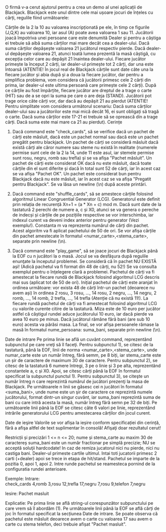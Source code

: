 O firmă v-a cerut ajutorul pentru a crea un demo al unei aplicații de Blackjack. Blackjack este unul dintre cele mai ușoare jocuri de înțeles cu cărți, regulile fiind următoarele:

Cărțile de la 2 la 10 au valoarea inscripționată pe ele, în timp ce figurile (J,Q,K) au valoarea 10, iar asul (A) poate avea valoarea 1 sau 11.
Jucătorii joacă împotriva unei persoane care este denumită Dealer și pentru a câștiga ei trebuie să aibă suma cărților mai mare decât cea a dealer-ului. Dacă suma cărților depășește valoarea 21 jucătorul respectiv pierde. Dacă dealer-ul depășește valoarea 21, atunci toată lumea prezentă la masă câștigă, cu excepția celor care au depășit 21 înaintea dealer-ului.
Fiecare jucător primește la început 2 cărți, iar dealer-ul primește tot 2 cărți, dar una este întoarsă (ATENTIE! În jocul real de Blackjack cărțile sunt date câte una la fiecare jucător și abia după și a doua la fiecare jucător, dar pentru a simplifica problema, vom considera că jucătorii primesc cele 2 cărți din prima, iar dealer-ul este ultima persoană care primește cele 2 cărți).
După ce cărțile au fost împărțite, fiecare jucător are dreptul de a trage o carte (HIT) sau de a se opri la suma pe care o are deja (STAND). Jucătorii pot trage orice câte cărți vor, dar dacă au depășit 21 au pierdut (ATENTIE! Pentru simplitate vom considera următorul scenariu: Dacă suma cărților dealer-ului sau a jucătorilor este mai mică decât 16, ei sunt obligați să tragă o carte. Dacă suma cărților este 17-21 ei trebuie să se oprească din a trage cărți. Dacă suma este mai mare ca 21 au pierdut).
Cerințe
1) Dacă command este "check_cards", să se verifice dacă un pachet de cărți este măsluit, dacă este un pachet normal sau dacă este un pachet pregătit pentru blackjack. Un pachet de cărți se consideră măsluit dacă există cărți ale căror numere sau steme nu există în realitate (numerele permise sunt cele de la 2 la 14, unde 11 este asul, iar stemele permise sunt rosu, negru, romb sau trefla) și se va afișa "Pachet măsluit". Un pachet de cărți este considerat OK dacă nu este măsluit, dacă toate cărțile din el sunt diferite și dacă în total sunt 52 de cărți, iar în acest caz se va afișa "Pachet OK". Un pachet este considerat bun pentru Blackjack dacă nu este măsluit, iar în acest caz se va afișa "Pregatit pentru Blackjack". Se va lăsa un newline (\n) după aceste printări.

2) Dacă command este "shuffle_cards", să se amestece cărțile folosind algoritmul Linear Congruential Generator (LCG). Generatorul este definit prin relația de recurență Xn+1 = (a * Xn + c) mod m. Dacă sunt date de la tastatură 2 perechi de numere a, c și X0, atunci se va genera o pereche de indecși și cărțile de pe pozițiile respective se vor interschimba, iar indexul curent va deveni index anterior pentru generator (Vezi exemplu!). Constanta m va reprezenta numărul de cărți din pachet. Acest algoritm va fi aplicat pachetului de 50 de ori. Se vor afișa cărțile din pachet amestecate în formatul <numar_carte>,<stema_carte>, separate prin newline (\n).

3) Dacă command este "play_game", să se joace jocuri de Blackjack până la EOF cu n jucători la o masă. Jocul se va desfăşura după regulile enunţate la începutul problemei. Se consideră că în pachet NU EXISTĂ ași! (Adică pachetul va fi format din 48 de cărți, nu 52!) Se va consulta exemplul pentru o înţelegere clară a problemei. Pachetul de cărți va fi amestecat la fiecare rundă de Blackjack folosind algoritmul LCG descris mai sus (aplicat tot de 50 de ori). Inițial pachetul de cărți este aranjat în ordinea următoare: vor exista 48 de cărți într-un pachet (deoarece nu avem ași) în ordinea 2 rosu, 3 rosu, ..., 14 rosu, 2 negru, ..., 14 negru, 2 romb, ..., 14 romb, 2 trefla, ..., 14 trefla (Atenție că nu există 11!). La fiecare rundă pachetul de cărți va fi amestecat folosind algoritmul LCG cu valorile curente citire de la tastatură. Miza este de 10 euro per jucător astfel că câștigul rundei aduce jucătorului 10 euro, iar dacă pierde va avea 10 euro pe minus. Dacă jucătorul rămâne fără bani (are sub 10 euro) acesta va părăsi masa. La final, se vor afișa persoanele rămase la masă în formatul nume_persoana: suma_bani, separate prin newline (\n).

Date de intrare
Pe prima linie se află un cuvânt command, reprezentând subpunctul pe care vreţi să îl faceţi. Pentru subpunctul 1), se citesc de la tastatură, până la EOF, linii de norma <numar_carte>,<stema_carte>, unde numar_carte este un număr întreg, fără semm, pe 8 biți, iar stema_carte este un șir de caractere de maximum 30 de caractere. Pentru subpunctul 2), se citesc de la tastatură 6 numere întregi, 3 pe o linie și 3 pe alta, reprezentând constantele a, c și X0. Apoi, se citesc cărți până la EOF în formatul specificat la subpunctul punctul 1). Pentru subpunctul 3), se citeşte un număr întreg n care reprezintă numărul de jucători prezenţi la masa de Blackjack. Pe următoarele n linii se găsesc cei n jucători în formatul <nume> <suma_bani>, unde nume este un şir de caractere ce reprezintă numele jucătorului, format dintr-un singur cuvânt, iar suma_bani reprezintă suma de bani cu care intră acesta la masă, număr întreg fără semn pe 32 de biți. Pe următoarele linii până la EOF se citesc câte 6 valori pe linie, reprezentând intrările generatorului LCG pentru amestecarea cărților din jocul curent.

Date de ieşire
Valorile se vor afișa la ieșire conform specificației din cerință, fără a afişa altfel de text suplimentar în consolă! Afişaţi doar rezultatul cerut!


Restricții și precizări
1 <= n <= 20;
nume și stema_carte au maxim 30 de caractereș
suma_bani este un număr fractionar pe simplă precizie;
NU se acceptă soluţii hardcodate!
In caz de remiza jucatorul nici nu pierde, nici nu castiga bani. 
Dealer-ul primeste cartile ultimul.
Intai toti jucatorii primesc 2 carti (+dealer) apoi se trece in etapa de hit/stand.
Pachetul se imparte de la pozitia 0, apoi 1, apoi 2.
Intre runde pachetul se reamesteca pornind de la configuratia rundei anterioare. 
  


Exemple:
Intrare:		
check_cards
4,romb
3,rosu
12,trefla
17,negru
7,rosu
9,telefon
7,negru

Iesire: Pachet masluit

Explicatie: Pe prima linie se află string-ul corespunzător subpunctului pe care vrem să îl abordăm (1). Pe următoarele linii până la EOF se află cărți de joc în formatul specificat la secțiunea Date de intrare. Se poate observa că pachetul este măsluit deoarece avem o carte cu valoarea 17 sau avem o carte cu stema telefon, deci trebuie afișat "Pachet masluit".
